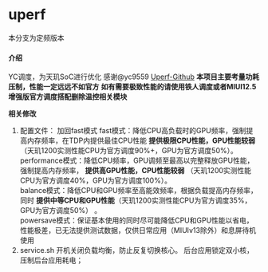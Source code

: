 # uperf
本分支为定频版本
#### 介绍
YC调度，为天玑SoC进行优化
感谢@yc9559 [Uperf-Github](https://github.com/yc9559/uperf)
 **本项目主要考量功耗压制，性能一定远远不如官方**
 **如有需要极致性能的请使用铁人调度或者MIUI12.5增强版官方调度搭配删除温控相关模块**

 **相关修改**
1. 配置文件：
加回fast模式
fast模式：降低CPU高负载时的GPU频率，强制提高内存频率，在TDP内提供最佳CPU性能 **提供极限CPU性能，GPU性能较弱** （天玑1200实测性能CPU为官方调度90%+，GPU为官方调度50%）。  
performance模式：降低CPU频率，GPU调频至最高以完整释放GPU性能，强制提高内存频率， **提供高GPU性能，CPU性能较弱** （天玑1200实测性能CPU为官方调度40%，GPU为官方调度100%）。  
balance模式：降低CPU和GPU频率至高能效频率，根据负载提高内存频率，同时 **提供中等CPU和GPU性能**（天玑1200实测性能CPU为官方调度35%，GPU为官方调度50%） 。  
powersave模式：保证基本使用的同时尽可能降低CPU和GPU性能以省电，性能极差，已无法提供测试数据，仅供日常应用（MIUIv13除外）和息屏待机使用  
2. service.sh
开机关闭负载均衡，防止反复切换核心。
后台应用锁定双小核，压制后台应用耗电；